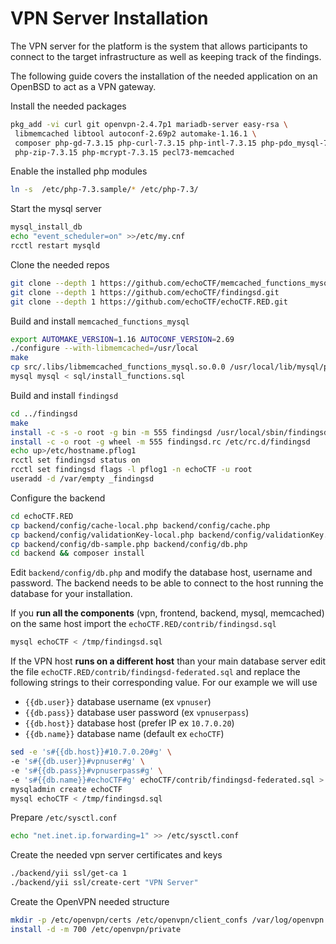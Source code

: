 # VPN Server Installation

The VPN server for the platform is the system that allows participants to
connect to the target infrastructure as well as keeping track of the findings.

The following guide covers the installation of the needed application on an
OpenBSD to act as a VPN gateway.


Install the needed packages
```sh
pkg_add -vi curl git openvpn-2.4.7p1 mariadb-server easy-rsa \
 libmemcached libtool autoconf-2.69p2 automake-1.16.1 \
 composer php-gd-7.3.15 php-curl-7.3.15 php-intl-7.3.15 php-pdo_mysql-7.3.15 \
 php-zip-7.3.15 php-mcrypt-7.3.15 pecl73-memcached
```

Enable the installed php modules
```sh
ln -s  /etc/php-7.3.sample/* /etc/php-7.3/
```

Start the mysql server
```sh
mysql_install_db
echo "event_scheduler=on" >>/etc/my.cnf
rcctl restart mysqld
```

Clone the needed repos
```sh
git clone --depth 1 https://github.com/echoCTF/memcached_functions_mysql.git
git clone --depth 1 https://github.com/echoCTF/findingsd.git
git clone --depth 1 https://github.com/echoCTF/echoCTF.RED.git
```

Build and install `memcached_functions_mysql`
```sh
export AUTOMAKE_VERSION=1.16 AUTOCONF_VERSION=2.69
./configure --with-libmemcached=/usr/local
make
cp src/.libs/libmemcached_functions_mysql.so.0.0 /usr/local/lib/mysql/plugin/
mysql mysql < sql/install_functions.sql
```

Build and install `findingsd`
```sh
cd ../findingsd
make
install -c -s -o root -g bin -m 555 findingsd /usr/local/sbin/findingsd
install -c -o root -g wheel -m 555 findingsd.rc /etc/rc.d/findingsd
echo up>/etc/hostname.pflog1
rcctl set findingsd status on
rcctl set findingsd flags -l pflog1 -n echoCTF -u root
useradd -d /var/empty _findingsd
```

Configure the backend
```sh
cd echoCTF.RED
cp backend/config/cache-local.php backend/config/cache.php
cp backend/config/validationKey-local.php backend/config/validationKey.php
cp backend/config/db-sample.php backend/config/db.php
cd backend && composer install
```

Edit `backend/config/db.php` and modify the database host, username and
password. The backend needs to be able to connect to the host running the database
for your installation.

If you **run all the components** (vpn, frontend, backend, mysql, memcached) on the
same host import the `echoCTF.RED/contrib/findingsd.sql`
```sh
mysql echoCTF < /tmp/findingsd.sql
```

If the VPN host **runs on a different host** than your main database server
edit the file `echoCTF.RED/contrib/findingsd-federated.sql` and replace the
following strings to their corresponding value. For our example we will use
* `{{db.user}}` database username (ex `vpnuser`)
* `{{db.pass}}` database user password (ex `vpnuserpass`)
* `{{db.host}}` database host (prefer IP ex `10.7.0.20`)
* `{{db.name}}` database name (default ex `echoCTF`)

```sh
sed -e 's#{{db.host}}#10.7.0.20#g' \
-e 's#{{db.user}}#vpnuser#g' \
-e 's#{{db.pass}}#vpnuserpass#g' \
-e 's#{{db.name}}#echoCTF#g' echoCTF/contrib/findingsd-federated.sql > /tmp/findingsd.sql
mysqladmin create echoCTF
mysql echoCTF < /tmp/findingsd.sql
```

Prepare `/etc/sysctl.conf`
```sh
echo "net.inet.ip.forwarding=1" >> /etc/sysctl.conf
```

Create the needed vpn server certificates and keys
```sh
./backend/yii ssl/get-ca 1
./backend/yii ssl/create-cert "VPN Server"
```

Create the OpenVPN needed structure
```sh
mkdir -p /etc/openvpn/certs /etc/openvpn/client_confs /var/log/openvpn /etc/openvpn/crl
install -d -m 700 /etc/openvpn/private
```
